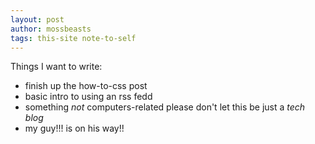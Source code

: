 ```yaml
---
layout: post
author: mossbeasts
tags: this-site note-to-self
---
```

Things I want to write:
- finish up the how-to-css post
- basic intro to using an rss fedd
- something *not* computers-related please don't let this be just a *tech blog*
- my guy!!! is on his way!!
